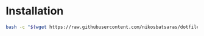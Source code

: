 # Installation
```bash
bash -c "$(wget https://raw.githubusercontent.com/nikosbatsaras/dotfiles/master/i3/install.sh -O -)"
```
